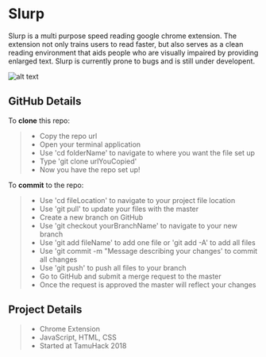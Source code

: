 # Slurp

Slurp is a multi purpose speed reading google chrome extension. The extension not only trains users to read faster, but also serves as a clean reading environment that aids people who are visually impaired by providing enlarged text. Slurp is currently prone to bugs and is still under developent. 

![alt text](https://github.com/siman4457/Slurp/blob/master/Screen%20Shot%202018-04-03%20at%208.08.37%20PM.png)


GitHub Details
--------------

To **clone** this repo: 

   > - Copy the repo url
   > - Open your terminal application
   > - Use 'cd folderName' to navigate to where you want the file set up
   > - Type 'git clone urlYouCopied'
   > - Now you have the repo set up!
    
To **commit** to the repo:

   > - Use 'cd fileLocation' to navigate to your project file location
   > - Use 'git pull' to update your files with the master
   > - Create a new branch on GitHub
   > - Use 'git checkout yourBranchName' to navigate to your new branch
   > - Use 'git add fileName' to add one file or 'git add -A' to add all files
   > - Use 'git commit -m "Message describing your changes' to commit all changes
   > - Use 'git push' to push all files to your branch
   > - Go to GitHub and submit a merge request to the master
   > - Once the request is approved the master will reflect your changes
   
Project Details
--------------

  > - Chrome Extension
  > - JavaScript, HTML, CSS
  > - Started at TamuHack 2018
